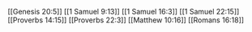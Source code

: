 [[Genesis 20:5]]
[[1 Samuel 9:13]]
[[1 Samuel 16:3]]
[[1 Samuel 22:15]]
[[Proverbs 14:15]]
[[Proverbs 22:3]]
[[Matthew 10:16]]
[[Romans 16:18]]
